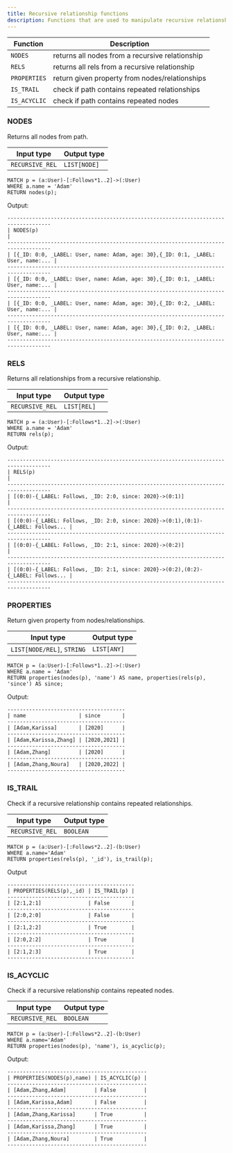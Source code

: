 ```yaml
---
title: Recursive relationship functions
description: Functions that are used to manipulate recursive relationships
---
```


| Function | Description |
| ----------- | ----------- |
| `NODES`| returns all nodes from a recursive relationship |
| `RELS` | returns all rels from a recursive relationship |
| `PROPERTIES` | return given property from nodes/relationships |
| `IS_TRAIL` | check if path contains repeated relationships |
| `IS_ACYCLIC` | check if path contains repeated nodes |

### NODES

Returns all nodes from path.

| Input type | Output type |
| ----------- | ----------- |
| `RECURSIVE_REL` | `LIST[NODE]` |


```cypher
MATCH p = (a:User)-[:Follows*1..2]->(:User) 
WHERE a.name = 'Adam' 
RETURN nodes(p);
```
Output:
```
------------------------------------------------------------------------------------
| NODES(p)                                                                         |
------------------------------------------------------------------------------------
| [{_ID: 0:0, _LABEL: User, name: Adam, age: 30},{_ID: 0:1, _LABEL: User, name:... |
------------------------------------------------------------------------------------
| [{_ID: 0:0, _LABEL: User, name: Adam, age: 30},{_ID: 0:1, _LABEL: User, name:... |
------------------------------------------------------------------------------------
| [{_ID: 0:0, _LABEL: User, name: Adam, age: 30},{_ID: 0:2, _LABEL: User, name:... |
------------------------------------------------------------------------------------
| [{_ID: 0:0, _LABEL: User, name: Adam, age: 30},{_ID: 0:2, _LABEL: User, name:... |
------------------------------------------------------------------------------------
```
### RELS

Returns all relationships from a recursive relationship.

| Input type | Output type |
| ----------- | ----------- |
| `RECURSIVE_REL` | `LIST[REL]` |

```cypher
MATCH p = (a:User)-[:Follows*1..2]->(:User) 
WHERE a.name = 'Adam' 
RETURN rels(p);
```
Output:
```
------------------------------------------------------------------------------------
| RELS(p)                                                                          |
------------------------------------------------------------------------------------
| [(0:0)-{_LABEL: Follows, _ID: 2:0, since: 2020}->(0:1)]                          |
------------------------------------------------------------------------------------
| [(0:0)-{_LABEL: Follows, _ID: 2:0, since: 2020}->(0:1),(0:1)-{_LABEL: Follows... |
------------------------------------------------------------------------------------
| [(0:0)-{_LABEL: Follows, _ID: 2:1, since: 2020}->(0:2)]                          |
------------------------------------------------------------------------------------
| [(0:0)-{_LABEL: Follows, _ID: 2:1, since: 2020}->(0:2),(0:2)-{_LABEL: Follows... |
------------------------------------------------------------------------------------
```

### PROPERTIES

Return given property from nodes/relationships.

| Input type | Output type |
| ----------- | ----------- |
| `LIST[NODE/REL]`, `STRING` | `LIST[ANY]` |

```cypher
MATCH p = (a:User)-[:Follows*1..2]->(:User) 
WHERE a.name = 'Adam' 
RETURN properties(nodes(p), 'name') AS name, properties(rels(p), 'since') AS since;
```
Output:
```
--------------------------------------
| name                 | since       |
--------------------------------------
| [Adam,Karissa]       | [2020]      |
--------------------------------------
| [Adam,Karissa,Zhang] | [2020,2021] |
--------------------------------------
| [Adam,Zhang]         | [2020]      |
--------------------------------------
| [Adam,Zhang,Noura]   | [2020,2022] |
--------------------------------------
```

### IS_TRAIL

Check if a recursive relationship contains repeated relationships.

| Input type | Output type |
| ----------- | ----------- |
| `RECURSIVE_REL` | `BOOLEAN` |

```cypher
MATCH p = (a:User)-[:Follows*2..2]-(b:User) 
WHERE a.name='Adam' 
RETURN properties(rels(p), '_id'), is_trail(p);
```
Output
```
-----------------------------------------
| PROPERTIES(RELS(p),_id) | IS_TRAIL(p) |
-----------------------------------------
| [2:1,2:1]               | False       |
-----------------------------------------
| [2:0,2:0]               | False       |
-----------------------------------------
| [2:1,2:2]               | True        |
-----------------------------------------
| [2:0,2:2]               | True        |
-----------------------------------------
| [2:1,2:3]               | True        |
-----------------------------------------
```

### IS_ACYCLIC

Check if a recursive relationship contains repeated nodes.

| Input type | Output type |
| ----------- | ----------- |
| `RECURSIVE_REL` | `BOOLEAN` |

```cypher
MATCH p = (a:User)-[:Follows*2..2]-(b:User) 
WHERE a.name='Adam' 
RETURN properties(nodes(p), 'name'), is_acyclic(p);
```
Output:
```
---------------------------------------------
| PROPERTIES(NODES(p),name) | IS_ACYCLIC(p) |
---------------------------------------------
| [Adam,Zhang,Adam]         | False         |
---------------------------------------------
| [Adam,Karissa,Adam]       | False         |
---------------------------------------------
| [Adam,Zhang,Karissa]      | True          |
---------------------------------------------
| [Adam,Karissa,Zhang]      | True          |
---------------------------------------------
| [Adam,Zhang,Noura]        | True          |
---------------------------------------------
```
